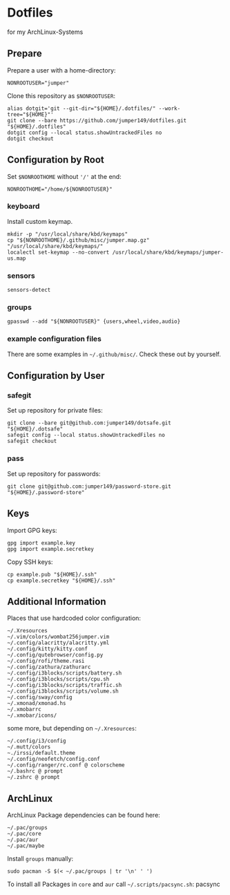 # Dotfiles
for my ArchLinux-Systems

## Prepare
Prepare a user with a home-directory:

    NONROOTUSER="jumper"

Clone this repository as `$NONROOTUSER`:

    alias dotgit='git --git-dir="${HOME}/.dotfiles/" --work-tree="${HOME}"'
    git clone --bare https://github.com/jumper149/dotfiles.git "${HOME}/.dotfiles"
    dotgit config --local status.showUntrackedFiles no
    dotgit checkout

## Configuration by Root

Set `$NONROOTHOME` without `'/'` at the end:

    NONROOTHOME="/home/${NONROOTUSER}"

### keyboard
Install custom keymap.

    mkdir -p "/usr/local/share/kbd/keymaps"
    cp "${NONROOTHOME}/.github/misc/jumper.map.gz" "/usr/local/share/kbd/keymaps/"
    localectl set-keymap --no-convert /usr/local/share/kbd/keymaps/jumper-us.map

### sensors

    sensors-detect

### groups

    gpasswd --add "${NONROOTUSER}" {users,wheel,video,audio}

### example configuration files
There are some examples in `~/.github/misc/`.
Check these out by yourself.

## Configuration by User

### safegit
Set up repository for private files:

    git clone --bare git@github.com:jumper149/dotsafe.git "${HOME}/.dotsafe"
    safegit config --local status.showUntrackedFiles no
    safegit checkout

### pass
Set up repository for passwords:

    git clone git@github.com:jumper149/password-store.git "${HOME}/.password-store"

## Keys
Import GPG keys:

    gpg import example.key
    gpg import example.secretkey

Copy SSH keys:

    cp example.pub "${HOME}/.ssh"
    cp example.secretkey "${HOME}/.ssh"

## Additional Information

Places that use hardcoded color configuration:

    ~/.Xresources
    ~/.vim/colors/wombat256jumper.vim
    ~/.config/alacritty/alacritty.yml
    ~/.config/kitty/kitty.conf
    ~/.config/qutebrowser/config.py
    ~/.config/rofi/theme.rasi
    ~/.config/zathura/zathurarc
    ~/.config/i3blocks/scripts/battery.sh
    ~/.config/i3blocks/scripts/cpu.sh
    ~/.config/i3blocks/scripts/traffic.sh
    ~/.config/i3blocks/scripts/volume.sh
    ~/.config/sway/config
    ~/.xmonad/xmonad.hs
    ~/.xmobarrc
    ~/.xmobar/icons/
some more, but depending on `~/.Xresources`:

    ~/.config/i3/config
    ~/.mutt/colors
    ~./irssi/default.theme
    ~/.config/neofetch/config.conf
    ~/.config/ranger/rc.conf @ colorscheme
    ~/.bashrc @ prompt
    ~/.zshrc @ prompt

## ArchLinux
ArchLinux Package dependencies can be found here:

    ~/.pac/groups
    ~/.pac/core
    ~/.pac/aur
    ~/.pac/maybe
Install `groups` manually:

    sudo pacman -S $(< ~/.pac/groups | tr '\n' ' ')
To install all Packages in `core` and `aur` call `~/.scripts/pacsync.sh`:
    pacsync

